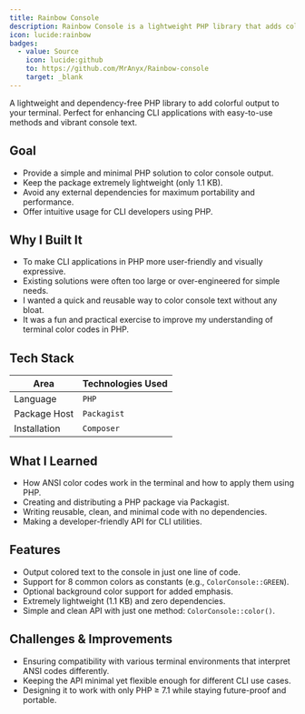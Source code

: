 ```yaml
---
title: Rainbow Console
description: Rainbow Console is a lightweight PHP library that adds color to your CLI output with zero dependencies.
icon: lucide:rainbow
badges:
  - value: Source
    icon: lucide:github
    to: https://github.com/MrAnyx/Rainbow-console
    target: _blank
---
```


A lightweight and dependency-free PHP library to add colorful output to your terminal. Perfect for enhancing CLI applications with easy-to-use methods and vibrant console text.

## Goal

- Provide a simple and minimal PHP solution to color console output.
- Keep the package extremely lightweight (only 1.1 KB).
- Avoid any external dependencies for maximum portability and performance.
- Offer intuitive usage for CLI developers using PHP.

## Why I Built It

- To make CLI applications in PHP more user-friendly and visually expressive.
- Existing solutions were often too large or over-engineered for simple needs.
- I wanted a quick and reusable way to color console text without any bloat.
- It was a fun and practical exercise to improve my understanding of terminal color codes in PHP.

## Tech Stack

| Area         | Technologies Used      |
|--------------|-------------------------|
| Language     | `PHP`                   |
| Package Host | `Packagist`             |
| Installation | `Composer`              |

## What I Learned

- How ANSI color codes work in the terminal and how to apply them using PHP.
- Creating and distributing a PHP package via Packagist.
- Writing reusable, clean, and minimal code with no dependencies.
- Making a developer-friendly API for CLI utilities.

## Features

- Output colored text to the console in just one line of code.
- Support for 8 common colors as constants (e.g., `ColorConsole::GREEN`).
- Optional background color support for added emphasis.
- Extremely lightweight (1.1 KB) and zero dependencies.
- Simple and clean API with just one method: `ColorConsole::color()`.

## Challenges & Improvements

- Ensuring compatibility with various terminal environments that interpret ANSI codes differently.
- Keeping the API minimal yet flexible enough for different CLI use cases.
- Designing it to work with only PHP ≥ 7.1 while staying future-proof and portable.
